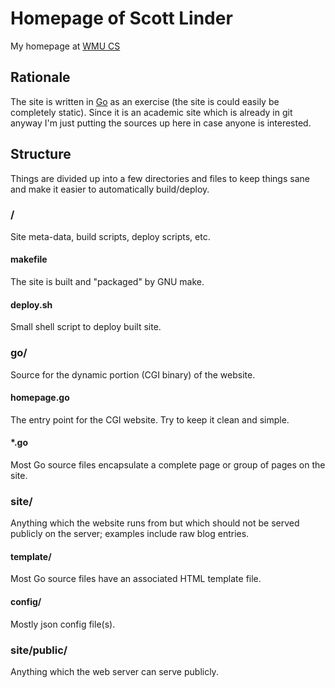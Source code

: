 
# Homepage of Scott Linder #

My homepage at [WMU CS](cs.wmich.edu/~smn2028)

## Rationale ##

The site is written in [Go](http://golang.org/) as an exercise (the site is
could easily be completely static). Since it is an academic site which is
already in git anyway I'm just putting the sources up here in case anyone is
interested.

## Structure ##
Things are divided up into a few directories and files to keep things sane and
make it easier to automatically build/deploy.

### / ###
Site meta-data, build scripts, deploy scripts, etc.

#### makefile ###
The site is built and "packaged" by GNU make.

#### deploy.sh ###
Small shell script to deploy built site.

### go/ ###
Source for the dynamic portion (CGI binary) of the website.

#### homepage.go ###
The entry point for the CGI website. Try to keep it clean and simple.

#### *.go ###
Most Go source files encapsulate a complete page or group of pages on the site.

### site/ ###
Anything which the website runs from but which should not be served publicly
on the server; examples include raw blog entries.

#### template/ ###
Most Go source files have an associated HTML template file.

#### config/ ###
Mostly json config file(s).

### site/public/ ###
Anything which the web server can serve publicly.

